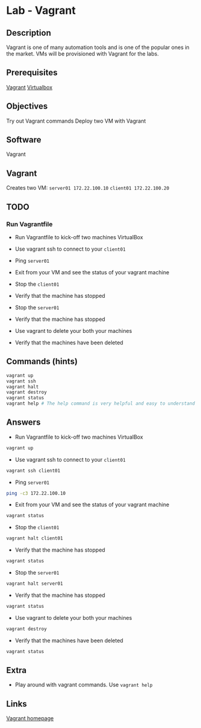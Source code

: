 # Lab - Vagrant

## Description

Vagrant is one of many automation tools and is one of the popular ones in the market. VMs will be provisioned with Vagrant for the labs.

## Prerequisites

[Vagrant](https://www.vagrantup.com/downloads)
[Virtualbox](https://www.virtualbox.org/wiki/Downloads)

## Objectives

Try out Vagrant commands
Deploy two VM with Vagrant

## Software

Vagrant

## Vagrant

Creates two VM:
`server01 172.22.100.10`
`client01 172.22.100.20`

## TODO

### Run Vagrantfile

- Run Vagrantfile to kick-off two machines VirtualBox

- Use vagrant ssh to connect to your `client01`

- Ping `server01`

- Exit from your VM and see the status of your vagrant machine

- Stop the `client01`

- Verify that the machine has stopped

- Stop the `server01`

- Verify that the machine has stopped

- Use vagrant to delete your both your machines

- Verify that the machines have been deleted


## Commands (hints)

```bash
vagrant up
vagrant ssh
vagrant halt
vagrant destroy
vagrant status
vagrant help # The help command is very helpful and easy to understand
```

## Answers

- Run Vagrantfile to kick-off two machines VirtualBox

```bash
vagrant up
```

- Use vagrant ssh to connect to your `client01`

```bash
vagrant ssh client01
```

- Ping `server01`

```bash
ping -c3 172.22.100.10
```

- Exit from your VM and see the status of your vagrant machine

```bash
vagrant status
```

- Stop the `client01`

```bash
vagrant halt client01
```

- Verify that the machine has stopped

```bash
vagrant status
```

- Stop the `server01`

```bash
vagrant halt server01
```

- Verify that the machine has stopped

```bash
vagrant status
```

- Use vagrant to delete your both your machines

```bash
vagrant destroy
```

- Verify that the machines have been deleted

```bash
vagrant status
```

## Extra

- Play around with vagrant commands. Use `vagrant help`

## Links

[Vagrant homepage](https://www.vagrantup.com/)
